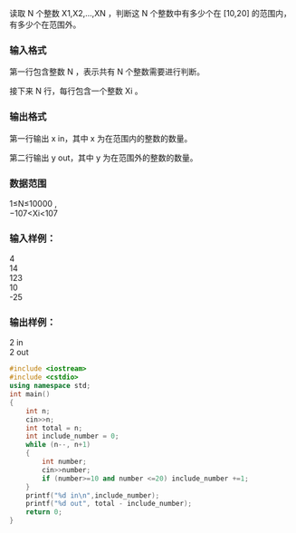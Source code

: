 读取 N
 个整数 X1,X2,…,XN
，判断这 N
 个整数中有多少个在 [10,20]
 的范围内，有多少个在范围外。

### 输入格式
第一行包含整数 N
，表示共有 N
 个整数需要进行判断。

接下来 N
 行，每行包含一个整数 Xi
。

### 输出格式
第一行输出 x in，其中 x
 为在范围内的整数的数量。

第二行输出 y out，其中 y
 为在范围外的整数的数量。

### 数据范围
1≤N≤10000
,  
−107<Xi<107
### 输入样例：
4  
14  
123  
10  
-25  
### 输出样例：
2 in  
2 out  
```c++
#include <iostream>
#include <cstdio>
using namespace std;
int main()
{
    int n;
    cin>>n;
    int total = n;
    int include_number = 0;
    while (n--, n+1)
    {
        int number;
        cin>>number;
        if (number>=10 and number <=20) include_number +=1;
    }
    printf("%d in\n",include_number);
    printf("%d out", total - include_number);
    return 0;
}
```
